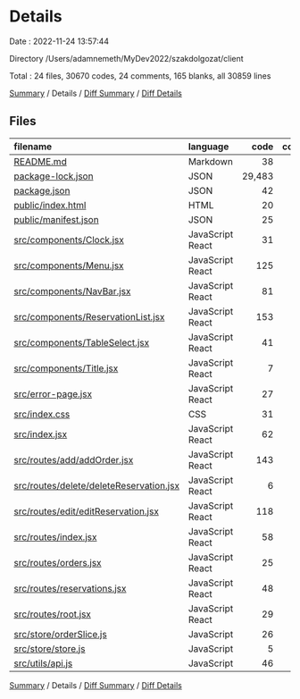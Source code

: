 # Details

Date : 2022-11-24 13:57:44

Directory /Users/adamnemeth/MyDev2022/szakdolgozat/client

Total : 24 files,  30670 codes, 24 comments, 165 blanks, all 30859 lines

[Summary](results.md) / Details / [Diff Summary](diff.md) / [Diff Details](diff-details.md)

## Files
| filename | language | code | comment | blank | total |
| :--- | :--- | ---: | ---: | ---: | ---: |
| [README.md](/README.md) | Markdown | 38 | 0 | 33 | 71 |
| [package-lock.json](/package-lock.json) | JSON | 29,483 | 0 | 1 | 29,484 |
| [package.json](/package.json) | JSON | 42 | 0 | 1 | 43 |
| [public/index.html](/public/index.html) | HTML | 20 | 23 | 1 | 44 |
| [public/manifest.json](/public/manifest.json) | JSON | 25 | 0 | 1 | 26 |
| [src/components/Clock.jsx](/src/components/Clock.jsx) | JavaScript React | 31 | 0 | 6 | 37 |
| [src/components/Menu.jsx](/src/components/Menu.jsx) | JavaScript React | 125 | 0 | 11 | 136 |
| [src/components/NavBar.jsx](/src/components/NavBar.jsx) | JavaScript React | 81 | 0 | 4 | 85 |
| [src/components/ReservationList.jsx](/src/components/ReservationList.jsx) | JavaScript React | 153 | 0 | 13 | 166 |
| [src/components/TableSelect.jsx](/src/components/TableSelect.jsx) | JavaScript React | 41 | 0 | 6 | 47 |
| [src/components/Title.jsx](/src/components/Title.jsx) | JavaScript React | 7 | 0 | 3 | 10 |
| [src/error-page.jsx](/src/error-page.jsx) | JavaScript React | 27 | 0 | 4 | 31 |
| [src/index.css](/src/index.css) | CSS | 31 | 0 | 6 | 37 |
| [src/index.jsx](/src/index.jsx) | JavaScript React | 62 | 0 | 3 | 65 |
| [src/routes/add/addOrder.jsx](/src/routes/add/addOrder.jsx) | JavaScript React | 143 | 0 | 21 | 164 |
| [src/routes/delete/deleteReservation.jsx](/src/routes/delete/deleteReservation.jsx) | JavaScript React | 6 | 0 | 2 | 8 |
| [src/routes/edit/editReservation.jsx](/src/routes/edit/editReservation.jsx) | JavaScript React | 118 | 0 | 15 | 133 |
| [src/routes/index.jsx](/src/routes/index.jsx) | JavaScript React | 58 | 0 | 3 | 61 |
| [src/routes/orders.jsx](/src/routes/orders.jsx) | JavaScript React | 25 | 0 | 4 | 29 |
| [src/routes/reservations.jsx](/src/routes/reservations.jsx) | JavaScript React | 48 | 0 | 7 | 55 |
| [src/routes/root.jsx](/src/routes/root.jsx) | JavaScript React | 29 | 0 | 3 | 32 |
| [src/store/orderSlice.js](/src/store/orderSlice.js) | JavaScript | 26 | 1 | 6 | 33 |
| [src/store/store.js](/src/store/store.js) | JavaScript | 5 | 0 | 2 | 7 |
| [src/utils/api.js](/src/utils/api.js) | JavaScript | 46 | 0 | 9 | 55 |

[Summary](results.md) / Details / [Diff Summary](diff.md) / [Diff Details](diff-details.md)